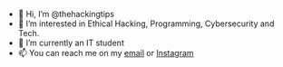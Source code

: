 - 👋 Hi, I’m @thehackingtips
- 👀 I’m interested in Ethical Hacking, Programming, Cybersecurity and Tech.
- 🌱 I’m currently an IT student
- 📫 You can reach me on my <a href='mailto:thehackingtips1o1@gmail.com'>email</a> or <a href='https://instagram.com/thehackingtips.com'>Instagram</a>

<!---
thehackingtips/thehackingtips is a ✨ special ✨ repository because its `README.md` (this file) appears on your GitHub profile.
You can click the Preview link to take a look at your changes.
--->
